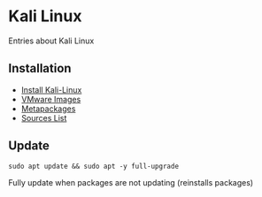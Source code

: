 # Kali Linux

Entries about Kali Linux

## Installation
* [Install Kali-Linux](https://www.kali.org/downloads/)
* [VMware Images](https://www.offensive-security.com/kali-linux-vm-vmware-virtualbox-image-download/)
* [Metapackages](https://www.kali.org/news/kali-linux-metapackages/)
* [Sources List](https://docs.kali.org/general-use/kali-linux-sources-list-repositories)

## Update

```
sudo apt update && sudo apt -y full-upgrade
```

Fully update when packages are not updating (reinstalls packages)
